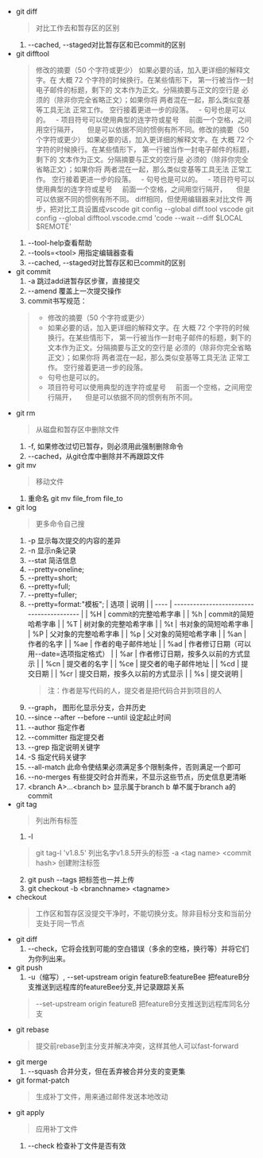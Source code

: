 - git diff
    > 对比工作去和暂存区的区别
    1. --cached, --staged对比暂存区和已commit的区别
- git difftool
    > 修改的摘要（50 个字符或更少）
如果必要的话，加入更详细的解释文字。在
大概 72 个字符的时候换行。在某些情形下，
第一行被当作一封电子邮件的标题，剩下的
文本作为正文。分隔摘要与正文的空行是
必须的（除非你完全省略正文）；如果你将
两者混在一起，那么类似变基等工具无法
正常工作。
空行接着更进一步的段落。
  - 句号也是可以的。
  - 项目符号可以使用典型的连字符或星号
    前面一个空格，之间用空行隔开，
    但是可以依据不同的惯例有所不同。修改的摘要（50 个字符或更少）
如果必要的话，加入更详细的解释文字。在
大概 72 个字符的时候换行。在某些情形下，
第一行被当作一封电子邮件的标题，剩下的
文本作为正文。分隔摘要与正文的空行是
必须的（除非你完全省略正文）；如果你将
两者混在一起，那么类似变基等工具无法
正常工作。
空行接着更进一步的段落。
  - 句号也是可以的。
  - 项目符号可以使用典型的连字符或星号
    前面一个空格，之间用空行隔开，
    但是可以依据不同的惯例有所不同。 diff相同，但使用编辑器来对比文件
    > 两步，把对比工具设置成vscode
    > git config --global diff.tool vscode
    > git config --global difftool.vscode.cmd 'code --wait --diff $LOCAL $REMOTE'
    1. --tool-help查看帮助
    2. --tools=&lt;tool&gt; 用指定编辑器查看
    3. --cached, --staged对比暂存区和已commit的区别
- git commit
    1. -a 跳过add进暂存区步骤，直接提交
    2. --amend 覆盖上一次提交操作
    3. commit书写规范：
    > - 修改的摘要（50 个字符或更少） 
    > - 如果必要的话，加入更详细的解释文字。在 大概 72 个字符的时候换行。在某些情形下， 第一行被当作一封电子邮件的标题，剩下的 文本作为正文。分隔摘要与正文的空行是 必须的（除非你完全省略正文）；如果你将 两者混在一起，那么类似变基等工具无法 正常工作。 空行接着更进一步的段落。
    > - 句号也是可以的。
    > - 项目符号可以使用典型的连字符或星号
    前面一个空格，之间用空行隔开，
    但是可以依据不同的惯例有所不同。
- git rm
    > 从磁盘和暂存区中删除文件
    1. -f, 如果修改过切已暂存，则必须用此强制删除命令
    2. --cached，从git仓库中删除并不再跟踪文件
- git mv
    >移动文件
    1. 重命名 git mv file_from file_to
- git log
  > 更多命令自己搜
    1. -p 显示每次提交的内容的差异
    2. -n 显示n条记录
    3. --stat 简洁信息
    4. --pretty=oneline;
    5. --pretty=short;
    6. --pretty=full;
    7. --pretty=fuller;
    8. --pretty=format:"模板";
        | 选项 | 说明                                      |
        | ---- | ----------------------------------------- |
        | %H   | commit的完整哈希字串                      |
        | %h   | commit的简短哈希字串                      |
        | %T   | 树对象的完整哈希字串                      |
        | %t   | 书对象的简短哈希字串                      |
        | %P   | 父对象的完整哈希字串                      |
        | %p   | 父对象的简短哈希字串                      |
        | %an  | 作者的名字                                |
        | %ae  | 作者的电子邮件地址                        |
        | %ad  | 作者修订日期（可以用--date=选项指定格式） |
        | %ar  | 作者修订日期，按多久以前的方式显示        |
        | %cn  | 提交者的名字                              |
        | %ce  | 提交者的电子邮件地址                      |
        | %cd  | 提交日期                                  |
        | %cr  | 提交日期，按多久以前的方式显示            |
        | %s   | 提交说明                                  |
        > 注：作者是写代码的人，提交者是把代码合并到项目的人
    1.  --graph， 图形化显示分支，合并历史
    2.  --since --after --before --until 设定起止时间
    3.  --author 指定作者
    4.  --committer 指定提交者
    5.  --grep 指定说明关键字
    6.  -S 指定代码关键字
    7.  --all-match 此命令使结果必须满足多个限制条件，否则满足一个即可
    8.  --no-merges  有些提交时合并而来，不显示这些节点，历史信息更清晰
    9.  &lt;branch A&gt;...&lt;branch b&gt; 显示属于branch b 单不属于branch a的commit
- git tag
    > 列出所有标签
    1. -l
    > git tag-l 'v1.8.5' 列出名字v1.8.5开头的标签
    >-a &lt;tag name&gt; &lt;commit hash&gt; 创建附注标签
    2. git push --tags 把标签也一并上传
    3. git checkout -b &lt;branchname&gt; &lt;tagname&gt;
- checkout
    >工作区和暂存区没提交干净时，不能切换分支。除非目标分支和当前分支处于同一节点
- git diff
    1. --check，它将会找到可能的空白错误（多余的空格，换行等）并将它们为你列出来。
- git push
    1. -u（缩写）, --set-upstream origin featureB:featureBee  把featureB分支推送到远程库的featureBee分支,并记录跟踪关系
    >  --set-upstream origin featureB 把featureB分支推送到远程库同名分支
- git rebase
   > 提交前rebase到主分支并解决冲突，这样其他人可以fast-forward
- git merge
    1. --squash 合并分支，但在丢弃被合并分支的变更集
- git format-patch
    >生成补丁文件，用来通过邮件发送本地改动
- git apply
    >应用补丁文件
    1. --check 检查补丁文件是否有效